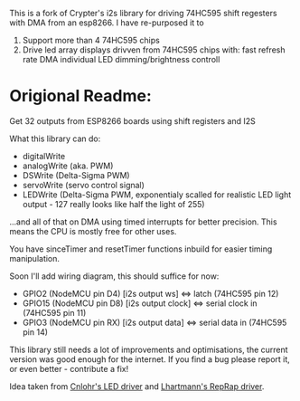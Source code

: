 This is a fork of Crypter's i2s library for driving 74HC595 shift regesters with DMA from an esp8266. 
I have re-purposed it to 
1. Support more than 4 74HC595 chips
2. Drive led array displays drivven from 74HC595 chips with:
    fast refresh rate
    DMA
    individual LED dimming/brightness controll 


# Origional Readme:
Get 32 outputs from ESP8266 boards using shift registers and I2S

What this library can do:
* digitalWrite
* analogWrite (aka. PWM)
* DSWrite (Delta-Sigma PWM)
* servoWrite (servo control signal)
* LEDWrite (Delta-Sigma PWM, exponentialy scalled for realistic LED light output - 127 really looks like half the light of 255)

...and all of that on DMA using timed interrupts for better precision. This means the CPU is mostly free for other uses.

You have sinceTimer and resetTimer functions inbuild for easier timing manipulation.

Soon I'll add wiring diagram, this should suffice for now:
* GPIO2 (NodeMCU pin D4) [i2s output ws] <=> latch (74HC595 pin 12)
* GPIO15 (NodeMCU pin D8) [i2s output clock] <=> serial clock in (74HC595 pin 11)
* GPIO3 (NodeMCU pin RX) [i2s output data] <=> serial data in (74HC595 pin 14)


This library still needs a lot of improvements and optimisations, the current version was good enough for the internet.
If you find a bug please report it, or even better - contribute a fix!

Idea taken from [Cnlohr's LED driver](https://github.com/cnlohr/esp8266ws2812i2s) and [Lhartmann's RepRap driver](https://github.com/lhartmann/esp8266_reprap).

